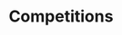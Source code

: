 ---
title: Competitions
sections:
  - type: secondary_header
    baseUrl: /events
    nav_items:
      - label: Upcoming and Recurring
        link: /upcoming-and-recurring
      - label: Conferences
        link: /conferences
      - label: Competitions
        link: /competitions
  - type: page_title
    title: Competitions
  - type: content_section
    content: >-
      ## University of Ottawa Engineering Competition (uOEC)

      The University of Ottawa Engineering Competition is a competition designed to challenge engineering students in the fields of innovation, design and communication while solving real-world problems. Students have a choice to compete in a variety of 8 exciting challenges. Afterwards, the winners will move on to represent Ottawa at the Ontario Engineering Competition and compete against schools from across the province. <br><br>
      Apply through the google form: https://forms.gle/6ET1xcLQCDaMGZWJ7 <br>
      Contact our [VP Internal](mailto:internal@uottawaess.ca) for more info
    container: medium

  - type: faq_section
    title: FAQ - General
    panels:  
        - header: What can you win?
          content: >-
              The first place teams of each category will automatically qualify to move on to the Ontario Engineering Competition, with all their costs covered. OEC 2020 will be at the University of Guelph on January 17-19, 2020. Any winning teams from OEC will be able to go to the Canadian Engineering Competition hosted at University of Winnipeg.

        - header: When is uOEC?
          content: >-
              The Competition will take place on Sunday, November 10th, 10am to 6pm. Sign-in, competition briefing, and build/ design phases will occur in the morning and afternoon, while presentations and the closing award ceremony will happen in the evening. Food will be provided throughout the day. A detailed schedule will be released to registrants.

        - header: Where will uOEC be held?
          content: >-
                The competition will be held on the beautiful campus of the University of Ottawa, specific rooms will be released with the schedule.

        - header: How do I register?
          content: >-
              Once you’ve formed a team and chosen a topic, please use the registration link at the top of the page to attend uOEC!

  - type: faq_section
    title: FAQ - Junior Design (Max 4 People)
    panels:  
        - header: What is the challenge?
          content: >-
              Teams will be given a design challenge based off a general level of engineering knowledge (such as forces, mechanics, etc.) and will be required to build a working prototype using limited time and resources. Teams will then be required to prove their design by actively completing the given challenge, as well as making a complete presentation on their design. Each team will be judged based on their design, application, teamwork, and performance, with regards to both their prototype and presentation.

        - header: Who can compete?
          content: >-
              In order to compete, a team must contain between two to four people, all of whom must be uOttawa undergraduate Engineering students in either first or second year of their studies; participants must not be taking any third year engineering classes by March of the following year.

        - header: What am I allowed to use?
          content: >-
                All materials will be provided at the beginning of the competition. Use of internet and computers is permitted, but proper citations for resources used are required.  You will need to bring a laptop for research purposes and for creating the presentation which will be used to describe your design to the judges. You may not bring your own tools or materials.
                
        - header: Will we be able to test our prototype before judging?
          content: >-
              Yes, you’ll be able to test your prototype a limited number of times in the given area. Details about the number of times, duration allowed, and where the test area will be will be provided at the competition
              
        - header: How much time do we have?
          content: >-
              You will be given exactly 5 hours to build your prototype and create your corresponding presentation.

        - header: What will be submitted?
          content: >-
              The presentation must be submitted in a .ppt (Powerpoint) file format along with your actual prototype. A competition organizer will come by 10-15 minutes at the end of the build phase with a USB drive to collect your presentation file.
            
  - type: faq_section
    title: FAQ - Senior Design (Max 4 People)
    panels:  
        - header: What is the challenge?
          content: >-
              Teams will be given a design challenge based off a broader level of engineering knowledge (such as forces, mechanics, simple electronics, Arduinos etc.) and will be required to build a working prototype using limited time and resources. Teams will then be required to prove their design by actively completing the given challenge, as well as making a complete presentation on their design. Each team will be judged based on their design, application, teamwork, and performance, with regards to both their prototype and presentation.

        - header: Who can compete?
          content: >-
              In order to compete, a team must contain between two to four people, all of whom must be uOttawa undergraduate Engineering students.

        - header: What am I allowed to use?
          content: >-
              All materials will be provided at the beginning of the competition. You will need to bring a laptop for research purposes, coding the Arduino and for creating the presentation which will be used to describe your design to the judges. You may not bring your own tools or materials.

        - header: Will we be able to test our prototype before judging?
          content: >-
              Yes, you’ll be able to test your prototype a limited number of times in the given area. Details about the number of times, duration allowed, and where the test area will be will be provided at the competition

        - header: How much time do we have?
          content: >-
              You will be given exactly 5 hours to build your prototype and create your corresponding presentation.

        - header: What will be submitted?
          content: >-
              The presentation must be submitted in a .ppt (Powerpoint) file format along with your actual prototype. A competition organizer will come by 10-15 minutes at the end of the build phase with a USB drive to collect your presentation file.

  - type: faq_section
    title: FAQ - Consulting (Max 4 People)
    panels:  
        - header: What is the challenge?
          content: >-
              Teams will be given a real-world industry problem. They will need to develop a solution and present it to a panel of judges. They have to convince the judges that their solution is optimal and practical.

        - header: Who can compete?
          content: >-
              In order to compete, a team must contain between one to two people all of whom must be uOttawa undergraduate Engineering students. Students of all years can apply.

        - header: What do I need to bring?
          content: >-
              You will need a laptop to make the presentation.
                
        - header: How much time do I have?
          content: >-
              You will be given 5 hours to prepare your solution. You will be required to write your solution report and presentation within this time span.

        - header: What will be submitted?
          content: >-
              The presentation must be submitted in a .ppt (Powerpoint) file format along with your actual prototype. A competition organizer will come by 10-15 minutes at the end of the build phase with a USB drive to collect your presentation file.
              
  - type: faq_section
    title: FAQ - Programming (Max 4 People)
    panels:  
        - header: What is the challenge?
          content: >-
              You will be challenged to design and create industry-quality software to solve a given problem. The software will be presented to the judges for evaluation.

        - header: Who can compete?
          content: >-
              In order to compete, a team must contain between two to four people, all of whom must be uOttawa undergraduate Engineering students.

        - header: What do I need to bring?
          content: >-
              You will need a laptop to complete your design. 

        - header: How much time do we have?
          content: >-
              You will be given exactly 5 hours to complete the challenge.

        - header: What will be submitted?
          content: >-
              You will submit an .exe (executable) along with all source code, as well as a presentation in .ppt (Powerpoint) file format. A competition organizer will come by 10-15 minutes at the end of the design phase with a USB drive to collect your code and presentation files.

  - type: faq_section
    title: FAQ - Engineering Communications (Max 2 People)
    panels:  
        - header: What is the challenge?
          content: >-
              You will have to identify a technological process or issue, form an opinion about it, thoroughly and clearly explain the process or issue to an audience not specializing in their field, and present strong arguments to support their viewpoint.

        - header: Who can compete?
          content: >-
              In order to compete, a team must contain between one to two people all of whom must be uOttawa undergraduate Engineering students. Students of all years can apply.

        - header: What do I need to bring?
          content: >-
                You will need to bring your presentation on a USB drive in .ppt (Powerpoint) format to submit.
                
        - header: What will be submitted?
          content: >-
              You will be required to submit a maximum ONE (1) page abstract and your presentation in .ppt format.
            
  - type: faq_section
    title: FAQ - Parliamentary Debate (Max 2 People)
    panels:  
        - header: What is the challenge?
          content: >-
              You will have to evaluate and argue for or against a proposal given minimal preparation time. Competitors defend or refute a previously undisclosed resolution using the format of the parliamentary debate.

        - header: Who can compete?
          content: >-
              In order to compete, a team must contain between one to two people all of whom must be uOttawa undergraduate Engineering students. Students of all years can apply.

  - type: faq_section
    title: FAQ - Innovative Design (Max 6 People)
    panels:  
        - header: What is the challenge?
          content: >-
              You will have to combine creativity and knowledge to develop a new product or service that will fulfill a need or to improve an old design of their choosing. You will be judged based on feasibility, research, and in most cases, design prototyping.

        - header: Who can compete?
          content: >-
              In order to compete, a team must contain between two to four people all of whom must be uOttawa undergraduate Engineering students. Students of all years can apply.
  
  - type: faq_section
    title: FAQ - Re-Engineering (Max 2 People)
    panels:  
        - header: What is the challenge?
          content: >-
              You will be given a relevant design that is required to be re-engineered under a new set of constraints. After these details are revealed, teams will have five hours to fabricate a design and presentation. Teams are required to take into account all relevant aspects of the engineering process such as material availability, finances, and so on. A panel of judges will assess each team’s design based on practicality, originality, feasibility, and marketability.

        - header: Who can compete?
          content: >-
              In order to compete, a team must contain between one to two people all of whom must be uOttawa undergraduate Engineering students. Students of all years can apply.

template: advanced
---
